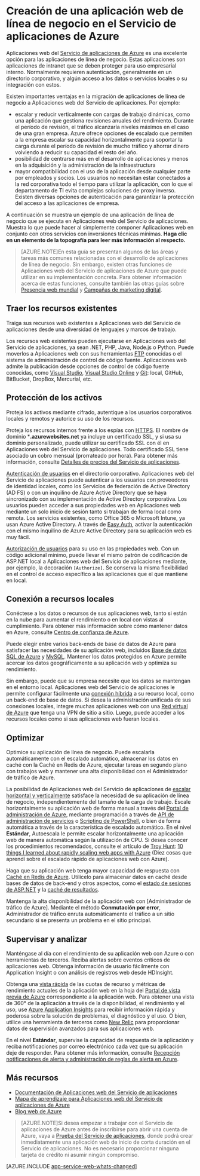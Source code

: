 <properties 
	pageTitle="Creación de una aplicación web de línea de negocio en el Servicio de aplicaciones de Azure" 
	description="En esta guía se ofrece información general de carácter técnico acerca de cómo usar Aplicaciones web del Servicio de aplicaciones de Azure para crear Intranet y aplicaciones de línea de negocio. Esto incluye las estrategias de autenticación, la retransmisión del bus de servicio y la supervisión." 
	editor="jimbe" 
	manager="wpickett" 
	authors="cephalin" 
	services="app-service\web" 
	documentationCenter=""/>

<tags 
	ms.service="app-service-web" 
	ms.workload="web" 
	ms.tgt_pltfrm="na" 
	ms.devlang="na" 
	ms.topic="article" 
	ms.date="07/06/2015" 
	ms.author="cephalin"/>



# Creación de una aplicación web de línea de negocio en el Servicio de aplicaciones de Azure

Aplicaciones web del [Servicio de aplicaciones de Azure](http://go.microsoft.com/fwlink/?LinkId=529714) es una excelente opción para las aplicaciones de línea de negocio. Estas aplicaciones son aplicaciones de intranet que se deben proteger para uso empresarial interno. Normalmente requieren autenticación, generalmente en un directorio corporativo, y algún acceso a los datos o servicios locales o su integración con estos.

Existen importantes ventajas en la migración de aplicaciones de línea de negocio a Aplicaciones web del Servicio de aplicaciones. Por ejemplo:

-  escalar y reducir verticalmente con cargas de trabajo dinámicas, como una aplicación que gestiona revisiones anuales del rendimiento. Durante el período de revisión, el tráfico alcanzaría niveles máximos en el caso de una gran empresa. Azure ofrece opciones de escalado que permiten a la empresa escalar su capacidad horizontalmente para soportar la carga durante el período de revisión de mucho tráfico y ahorrar dinero volviendo a reducir su capacidad el resto del año. 
-  posibilidad de centrarse más en el desarrollo de aplicaciones y menos en la adquisición y la administración de la infraestructura
-  mayor compatibilidad con el uso de la aplicación desde cualquier parte por empleados y socios. Los usuarios no necesitan estar conectados a la red corporativa todo el tiempo para utilizar la aplicación, con lo que el departamento de TI evita complejas soluciones de proxy inverso. Existen diversas opciones de autenticación para garantizar la protección del acceso a las aplicaciones de empresa.

A continuación se muestra un ejemplo de una aplicación de línea de negocio que se ejecuta en Aplicaciones web del Servicio de aplicaciones. Muestra lo que puede hacer al simplemente componer Aplicaciones web en conjunto con otros servicios con inversiones técnicas mínimas. **Haga clic en un elemento de la topografía para leer más información al respecto.**

<object type="image/svg+xml" data="https://sidneyhcontent.blob.core.windows.net/documentation/web-app-notitle.svg" width="100%" height="100%"></object>

> [AZURE.NOTE]En esta guía se presentan algunos de las áreas y tareas más comunes relacionadas con el desarrollo de aplicaciones de línea de negocio. Sin embargo, existen otras funciones de Aplicaciones web del Servicio de aplicaciones de Azure que puede utilizar en su implementación concreta. Para obtener información acerca de estas funciones, consulte también las otras guías sobre [Presencia web mundial](web-sites-global-web-presence-solution-overview.md) y [Campañas de marketing digital](web-sites-digital-marketing-application-solution-overview.md).

## Traer los recursos existentes

Traiga sus recursos web existentes a Aplicaciones web del Servicio de aplicaciones desde una diversidad de lenguajes y marcos de trabajo.

Los recursos web existentes pueden ejecutarse en Aplicaciones web del Servicio de aplicaciones, ya sean .NET, PHP, Java, Node.js o Python. Puede moverlos a Aplicaciones web con sus herramientas [FTP] conocidas o el sistema de administración de control de código fuente. Aplicaciones web admite la publicación desde opciones de control de código fuente conocidas, como [Visual Studio], [Visual Studio Online] y [Git]\: local, GitHub, BitBucket, DropBox, Mercurial, etc.

## Protección de los activos

Proteja los activos mediante cifrado, autentique a los usuarios corporativos locales y remotos y autorice su uso de los recursos.

Proteja los recursos internos frente a los espías con [HTTPS]. El nombre de dominio ***.azurewebsites.net** ya incluye un certificado SSL, y si usa su dominio personalizado, puede utilizar su certificado SSL con él en Aplicaciones web del Servicio de aplicaciones. Todo certificado SSL tiene asociado un cobro mensual (prorrateado por hora). Para obtener más información, consulte [Detalles de precios del Servicio de aplicaciones].

[Autenticación de usuarios] en el directorio corporativo. Aplicaciones web del Servicio de aplicaciones puede autenticar a los usuarios con proveedores de identidad locales, como los Servicios de federación de Active Directory (AD FS) o con un inquilino de Azure Active Directory que se haya sincronizado con su implementación de Active Directory corporativa. Los usuarios pueden acceder a sus propiedades web en Aplicaciones web mediante un solo inicio de sesión tanto si trabajan de forma local como remota. Los servicios existentes, como Office 365 o Microsoft Intune, ya usan Azure Active Directory. A través de [Easy Auth], activar la autenticación con el mismo inquilino de Azure Active Directory para su aplicación web es muy fácil.

[Autorización de usuarios] para su uso en las propiedades web. Con un código adicional mínimo, puede llevar el mismo patrón de codificación de ASP.NET local a Aplicaciones web del Servicio de aplicaciones mediante, por ejemplo, la decoración `[Authorize]`. Se conserva la misma flexibilidad en el control de acceso específico a las aplicaciones que el que mantiene en local.

## Conexión a recursos locales ##

Conéctese a los datos o recursos de sus aplicaciones web, tanto si están en la nube para aumentar el rendimiento o en local con vistas al cumplimiento. Para obtener más información sobre cómo mantener datos en Azure, consulte [Centro de confianza de Azure].

Puede elegir entre varios back-ends de base de datos de Azure para satisfacer las necesidades de su aplicación web, incluidos [Base de datos SQL de Azure] y [MySQL]. Mantener los datos protegidos en Azure permite acercar los datos geográficamente a su aplicación web y optimiza su rendimiento.

Sin embargo, puede que su empresa necesite que los datos se mantengan en el entorno local. Aplicaciones web del Servicio de aplicaciones le permite configurar fácilmente una [conexión híbrida] a su recurso local, como un back-end de base de datos. Si desea la administración unificada de sus conexiones locales, integre muchas aplicaciones web con una [Red virtual de Azure] que tenga una VPN de sitio a sitio. Luego, puede acceder a los recursos locales como si sus aplicaciones web fueran locales.

## Optimizar

Optimice su aplicación de línea de negocio. Puede escalarla automáticamente con el escalado automático, almacenar los datos en caché con la Caché en Redis de Azure, ejecutar tareas en segundo plano con trabajos web y mantener una alta disponibilidad con el Administrador de tráfico de Azure.

La posibilidad de Aplicaciones web del Servicio de aplicaciones de [escalar horizontal y verticalmente] satisface la necesidad de su aplicación de línea de negocio, independientemente del tamaño de la carga de trabajo. Escale horizontalmente su aplicación web de forma manual a través del [Portal de administración de Azure], mediante programación a través de [API de administración de servicios] o [Scripting de PowerShell], o bien de forma automática a través de la característica de escalado automático. En el nivel **Estándar**, Autoescala le permite escalar horizontalmente una aplicación web de manera automática según la utilización de CPU. Si desea conocer los procedimientos recomendados, consulte el artículo de [Troy Hunt]\: [10 things I learned about rapidly scaling web apps with Azure] (Diez cosas que aprendí sobre el escalado rápido de aplicaciones web con Azure).

Haga que su aplicación web tenga mayor capacidad de respuesta con [Caché en Redis de Azure]. Utilícelo para almacenar datos en caché desde bases de datos de back-end y otros aspectos, como el [estado de sesiones de ASP.NET] y la [caché de resultados].

Mantenga la alta disponibilidad de la aplicación web con [Administrador de tráfico de Azure]. Mediante el método **Conmutación por error**, Administrador de tráfico enruta automáticamente el tráfico a un sitio secundario si se presenta un problema en el sitio principal.

## Supervisar y analizar

Manténgase al día con el rendimiento de su aplicación web con Azure o con herramientas de terceros. Reciba alertas sobre eventos críticos de aplicaciones web. Obtenga información de usuario fácilmente con Application Insight o con análisis de registros web desde HDInsight.

Obtenga una [vista rápida] de las cuotas de recurso y métricas de rendimiento actuales de la aplicación web en la hoja del [Portal de vista previa de Azure](http://go.microsoft.com/fwlink/?LinkId=529715) correspondiente a la aplicación web. Para obtener una vista de 360° de la aplicación a través de la disponibilidad, el rendimiento y el uso, use [Azure Application Insights] para recibir información rápida y poderosa sobre la solución de problemas, el diagnóstico y el uso. O bien, utilice una herramienta de terceros como [New Relic] para proporcionar datos de supervisión avanzados para sus aplicaciones web.

En el nivel **Estándar**, supervise la capacidad de respuesta de la aplicación y reciba notificaciones por correo electrónico cada vez que su aplicación deje de responder. Para obtener más información, consulte [Recepción notificaciones de alerta y administración de reglas de alerta en Azure].

## Más recursos

- [Documentación de Aplicaciones web del Servicio de aplicaciones](/services/app-service/web/)
- [Mapa de aprendizaje para Aplicaciones web del Servicio de aplicaciones de Azure](websites-learning-map.md)
- [Blog web de Azure](/blog/topics/web/)

>[AZURE.NOTE]Si desea empezar a trabajar con el Servicio de aplicaciones de Azure antes de inscribirse para abrir una cuenta de Azure, vaya a [Prueba del Servicio de aplicaciones](http://go.microsoft.com/fwlink/?LinkId=523751), donde podrá crear inmediatamente una aplicación web de inicio de corta duración en el Servicio de aplicaciones. No es necesario proporcionar ninguna tarjeta de crédito ni asumir ningún compromiso.

[AZURE.INCLUDE [app-service-web-whats-changed](../../includes/app-service-web-whats-changed.md)]



[Azure App Service]: /services/app-service/web/

[FTP]: web-sites-deploy.md#ftp
[Visual Studio]: web-sites-dotnet-get-started.md
[Visual Studio Online]: ../cloud-services-continuous-delivery-use-vso.md
[Git]: web-sites-publish-source-control.md

[HTTPS]: web-sites-configure-ssl-certificate.md
[Detalles de precios del Servicio de aplicaciones]: /pricing/details/app-service/#ssl-connections
[Autenticación de usuarios]: web-sites-authentication-authorization.md
[Easy Auth]: /blog/2014/11/13/azure-websites-authentication-authorization/
[Autorización de usuarios]: web-sites-authentication-authorization.md

[Centro de confianza de Azure]: /support/trust-center/
[MySQL]: web-sites-php-mysql-deploy-use-git.md
[Base de datos SQL de Azure]: web-sites-dotnet-deploy-aspnet-mvc-app-membership-oauth-sql-database.md
[conexión híbrida]: web-sites-hybrid-connection-get-started.md
[Red virtual de Azure]: web-sites-integrate-with-vnet.md

[escalar horizontal y verticalmente]: web-sites-scale.md
[Portal de administración de Azure]: http://manage.windowsazure.com/
[API de administración de servicios]: http://msdn.microsoft.com/library/windowsazure/ee460799.aspx
[Scripting de PowerShell]: http://msdn.microsoft.com/library/windowsazure/jj152841.aspx
[Troy Hunt]: https://twitter.com/troyhunt
[10 things I learned about rapidly scaling web apps with Azure]: http://www.troyhunt.com/2014/09/10-things-i-learned-about-rapidly.html
[Caché en Redis de Azure]: /blog/2014/06/05/mvc-movie-app-with-azure-redis-cache-in-15-minutes/
[estado de sesiones de ASP.NET]: https://msdn.microsoft.com/library/azure/dn690522.aspx
[caché de resultados]: https://msdn.microsoft.com/library/azure/dn798898.aspx

[vista rápida]: web-sites-monitor.md
[Azure Application Insights]: http://blogs.msdn.com/b/visualstudioalm/archive/2015/01/07/application-insights-and-azure-websites.aspx
[New Relic]: ../store-new-relic-cloud-services-dotnet-application-performance-management.md
[Recepción notificaciones de alerta y administración de reglas de alerta en Azure]: http://msdn.microsoft.com/library/windowsazure/dn306638.aspx

 

<!---HONumber=August15_HO6-->